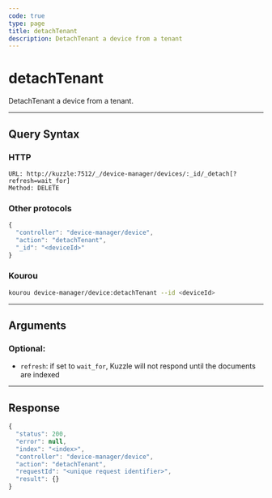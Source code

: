 ```yaml
---
code: true
type: page
title: detachTenant
description: DetachTenant a device from a tenant
---
```


# detachTenant

DetachTenant a device from a tenant.

---

## Query Syntax

### HTTP

```http
URL: http://kuzzle:7512/_/device-manager/devices/:_id/_detach[?refresh=wait_for]
Method: DELETE
```

### Other protocols

```js
{
  "controller": "device-manager/device",
  "action": "detachTenant",
  "_id": "<deviceId>"
}
```

### Kourou

```bash
kourou device-manager/device:detachTenant --id <deviceId>
```

---

## Arguments

### Optional:

- `refresh`: if set to `wait_for`, Kuzzle will not respond until the documents are indexed

---

## Response

```js
{
  "status": 200,
  "error": null,
  "index": "<index>",
  "controller": "device-manager/device",
  "action": "detachTenant",
  "requestId": "<unique request identifier>",
  "result": {}
}
```
